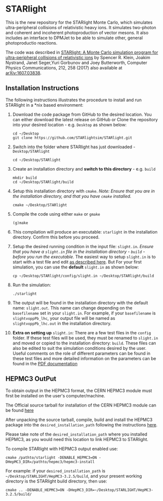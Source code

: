 # STARlight
This is the new repository for the STARlight Monte Carlo, which simulates ultra-peripheral collisions of relativistic heavy ions.   It simulates two-photon 
and coherent and incoherent photoproduction of vector mesons.  It also includes an interface to DPMJet to be able to simulate other, general photoproductio reactions.

The code was described in [STARlight: A Monte Carlo simulation program for ultra-peripheral collisions of relativistic ions](https://doi.org/10.1016/j.cpc.2016.10.016) by Spencer R. Klein, Joakim Nystrand, Janet Seger,Yuri Gorbunov and Joey Butterworth, Computer Physics Communications, 212, 258 (2017) also available at [arXiv:1607.03838](https://arxiv.org/abs/1607.03838).

## Installation Instructions
The following instructions illustrates the procedure to install and run STARlight in a *nix based environment:

1. Download the code package from GitHub to the desired location. You can either download the latest release on GitHub or Clone the repository into your desired location - e.g. `Desktop` as shown below:
    ```
    cd ~/Desktop
    git clone https://github.com/STARlightsim/STARlight.git
    ``` 
2. Switch into the folder where STARlight has just downloaded - `Desktop/STARlight`
    ```
    cd ~/Desktop/STARlight
    ```
3. Create an installation directory and __switch to this directory__ - e.g. `build`
    ```
    mkdir build
    cd ~/Desktop/STARlight/build
    ```
4. Setup this installation directory with `cmake`. *Note: Ensure that you are in the installation directory, and that you have `cmake` installed.*
    ```
    cmake ~/Desktop/STARlight
    ```
5. Compile the code using either `make` or `gmake`
    ```
    (g)make
    ```
6. This compilation will produce an executable: `starlight` in the installation directory. Confirm this before you proceed.
7. Setup the desired running condition in the input file: `slight.in`. *Ensure that you have a `slight.in` file in the installation directory - `build` - before you run the executable*.
The easiest way to setup `slight.in` is to start with a test file and edit [as described here](#extra). But For your first simulation, you can use the __default__ `slight.in` as shown below:
    ```
    cp ~/Desktop/STARlight/config/slight.in ~/Desktop/STARlight/build
    ```
8. Run the simulation:
    ```
    ./starlight
    ```
9. The output will be found in the installation directory with the default name: `slight.out`. This name can change depending on the `basefilename` set in your `slight.in`. For example, if your `basefilename` is `slightvoppPb_lhc`, your output file will be named as `slightvoppPb_lhc.out` in the installation directory.

10. <a id="extra"></a> __Extra on setting up__ `slight.in`: There are a few test files in the `config` folder. If these test files will be used, they must be renamed to `slight.in` and moved or copied to the installation directory: `build`. These files can also be edited to suit the simulation conditions desired by the user. Useful comments on the role of different parameters can be found in these test files and more detailed information on the parameters can be found in the [PDF documentation](Readme.pdf)


## HEPMC3 OutPut
To obtain output in the HEPMC3 format, the CERN HEPMC3 module must first be installed on the user's computer/machine.

The Official source tarball for installation of the CERN HEPMC3 module can be found [here](http://hepmc.web.cern.ch/hepmc/index.html)

After unpacking the source tarball, compile, build and install the HEPMC3 package into the ```desired_installation_path``` following the instructions [here](http://hepmc.web.cern.ch/hepmc/building.html).

Please take note of the ```desired_installation_path``` where you installed HEPMC3, as you would need this location to link HEPMC3 to STARlight.

To compile STARlight with HEPMC3 output enabled use:
```
cmake /pathto/starlight -DENABLE_HEPMC3=ON -DHepMC3_DIR=/pathto/hepmc3/hepmc3-install
```

For example: if your ```desired_installation_path``` is ```~/Desktop/STARLIGHT/HepMC3-3.2.5/build```, and your present working directory is the STARlight build directory, then use:
```
cmake .. -DENABLE_HEPMC3=ON -DHepMC3_DIR=~/Desktop/STARLIGHT/HepMC3-3.2.5/build/
```